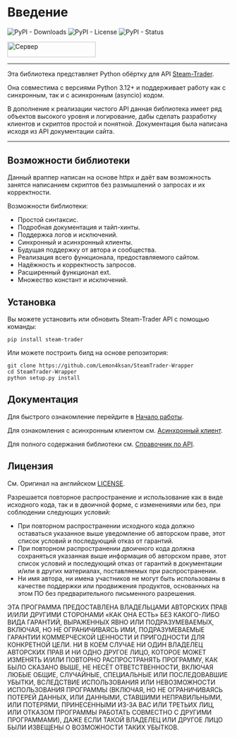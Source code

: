# Введение
![PyPI - Downloads](https://img.shields.io/pypi/dm/steam-trader)
![PyPI - License](https://img.shields.io/pypi/l/steam-trader)
![PyPI - Status](https://img.shields.io/pypi/status/steam-trader)

<p align="left">
	<a href="https://discord.gg/DGRHEnUW">
      <img height="35.48" width="200" alt="Сервер" src="https://github.com/user-attachments/assets/b7c8a272-b48c-411f-aca3-6512086a9a18">
   </a>
</p>

---

Эта библиотека представляет Python обёртку для API [Steam-Trader](https://steam-trader.com/).

Она совместима с версиями Python 3.12+ и поддерживает работу как с синхронным, так и с асинхронным (asyncio) кодом.

В дополнение к реализации чистого API данная библиотека имеет ряд объектов высокого уровня и логирование, 
дабы сделать разработку клиентов и скриптов простой и понятной. Документация была написана исходя из API документации сайта.

---

## Возможности библиотеки

Данный враппер написан на основе httpx и даёт вам возможность занятся написанием скриптов без размышлений о запросах и их корректности.

Возможности библиотеки:

* Простой синтаксис.
* Подробная документация и тайп-хинты.
* Поддержка логов и исключений.
* Синхронный и асинхронный клиенты.
* Будущая поддержку от автора и сообщества.
* Реализация всего функционала, предоставляемого сайтом.
* Надёжность и корректность запросов.
* Расширенный функционал ext.
* Множество констант и исключений.

## Установка

Вы можете установить или обновить Steam-Trader API с помощью команды:

```shell
pip install steam-trader
```

Или можете построить билд на основе репозитория:

```shell
git clone https://github.com/Lemon4ksan/SteamTrader-Wrapper
cd SteamTrader-Wrapper
python setup.py install
```

## Документация

Для быстрого ознакомление перейдите в [Начало работы](quickstart.md).

Для ознакомления с асинхронным клиентом см. [Асинхронный клиент](async.md).

Для полного содержания библиотеки см. [Справочник по API](client.md).

## Лицензия
См. Оригинал на английском [LICENSE](https://github.com/Lemon4ksan/SteamTrader-Wrapper/blob/master/LICENSE).

Разрешается повторное распространение и использование как в виде исходного кода, так и в двоичной форме, с изменениями или без, при соблюдении следующих условий:

- При повторном распространении исходного кода должно оставаться указанное выше уведомление об авторском праве, этот список условий и последующий отказ от гарантий.
- При повторном распространении двоичного кода должна сохраняться указанная выше информация об авторском праве, этот список условий и последующий отказ от гарантий в документации и/или в других материалах, поставляемых при распространении.
- Ни имя автора, ни имена участников не могут быть использованы в качестве поддержки или продвижения продуктов, основанных на этом ПО без предварительного письменного разрешения.

ЭТА ПРОГРАММА ПРЕДОСТАВЛЕНА ВЛАДЕЛЬЦАМИ АВТОРСКИХ ПРАВ И/ИЛИ ДРУГИМИ СТОРОНАМИ «КАК ОНА ЕСТЬ» БЕЗ КАКОГО-ЛИБО ВИДА ГАРАНТИЙ, ВЫРАЖЕННЫХ ЯВНО ИЛИ ПОДРАЗУМЕВАЕМЫХ, ВКЛЮЧАЯ, НО НЕ ОГРАНИЧИВАЯСЬ ИМИ, ПОДРАЗУМЕВАЕМЫЕ ГАРАНТИИ КОММЕРЧЕСКОЙ ЦЕННОСТИ И ПРИГОДНОСТИ ДЛЯ КОНКРЕТНОЙ ЦЕЛИ. НИ В КОЕМ СЛУЧАЕ НИ ОДИН ВЛАДЕЛЕЦ АВТОРСКИХ ПРАВ И НИ ОДНО ДРУГОЕ ЛИЦО, КОТОРОЕ МОЖЕТ ИЗМЕНЯТЬ И/ИЛИ ПОВТОРНО РАСПРОСТРАНЯТЬ ПРОГРАММУ, КАК БЫЛО СКАЗАНО ВЫШЕ, НЕ НЕСЁТ ОТВЕТСТВЕННОСТИ, ВКЛЮЧАЯ ЛЮБЫЕ ОБЩИЕ, СЛУЧАЙНЫЕ, СПЕЦИАЛЬНЫЕ ИЛИ ПОСЛЕДОВАВШИЕ УБЫТКИ, ВСЛЕДСТВИЕ ИСПОЛЬЗОВАНИЯ ИЛИ НЕВОЗМОЖНОСТИ ИСПОЛЬЗОВАНИЯ ПРОГРАММЫ (ВКЛЮЧАЯ, НО НЕ ОГРАНИЧИВАЯСЬ ПОТЕРЕЙ ДАННЫХ, ИЛИ ДАННЫМИ, СТАВШИМИ НЕПРАВИЛЬНЫМИ, ИЛИ ПОТЕРЯМИ, ПРИНЕСЕННЫМИ ИЗ-ЗА ВАС ИЛИ ТРЕТЬИХ ЛИЦ, ИЛИ ОТКАЗОМ ПРОГРАММЫ РАБОТАТЬ СОВМЕСТНО С ДРУГИМИ ПРОГРАММАМИ), ДАЖЕ ЕСЛИ ТАКОЙ ВЛАДЕЛЕЦ ИЛИ ДРУГОЕ ЛИЦО БЫЛИ ИЗВЕЩЕНЫ О ВОЗМОЖНОСТИ ТАКИХ УБЫТКОВ.
